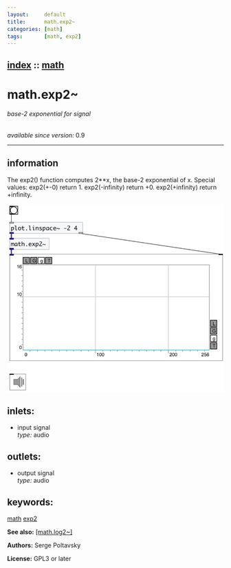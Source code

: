 ```yaml
---
layout:     default
title:      math.exp2~
categories: [math]
tags:       [math, exp2]
---
```

[index](index.html) :: [math](category_math.html)
---

# math.exp2~

###### base-2 exponential for signal

*available since version:* 0.9

---


## information
The exp2() function computes 2**x, the base-2 exponential of x. Special values: exp2(+-0) return 1. exp2(-infinity) return +0. exp2(+infinity) return +infinity.


[![example](../examples/img/math.exp2~.jpg)](../examples/pd/math.exp2~.pd)









## inlets:

* input signal<br>
_type:_ audio



## outlets:

* output signal<br>
_type:_ audio



## keywords:

[math](keywords/math.html)
[exp2](keywords/exp2.html)



**See also:**
[\[math.log2~\]](math.log2~.html)




**Authors:** Serge Poltavsky




**License:** GPL3 or later





